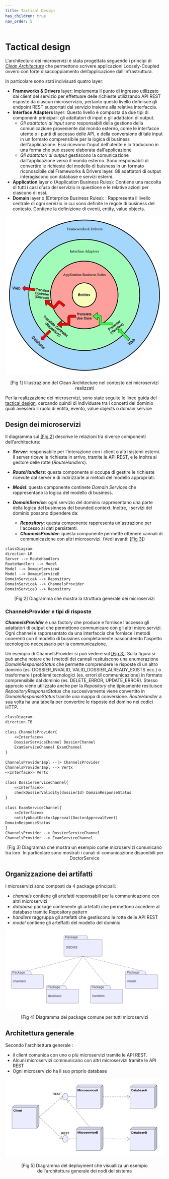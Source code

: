 ```yaml
---
title: Tactical Design
has_children: true
nav_order: 5
---
```

# Tactical design
L'architectura dei microservizi è stata progettata seguendo i principi di *[Clean Architecture](https://betterprogramming.pub/the-clean-architecture-beginners-guide-e4b7058c1165)* che permettono scrivere applicazioni Loosely-Coupled ovvero con forte disaccoppiamento dell’applicazione dall’infrastruttura.

In particolare sono stati indivisuati quatro layer: 
- **Frameworks & Drivers** layer: Implementa il punto di ingresso utilizzato dai client del servizio per effettuare delle richieste utilizzando API REST esposte da ciascun microservizio, pertanto questo livello definisce gli endpoint REST supportati dal servizio insieme alla relativa interfaccia. 
- **Interface Adapters** layer: Questo livello è composta da due tipi di componenti principali: gli adattatori di input e gli adattatori di output.
  - *Gli adattatori di input* sono responsabili della gestione della comunicazione proveniente dal mondo esterno, come le interfacce utente o i punti di accesso delle API, e della conversione di tale input in un formato comprensibile per la logica di business dell'applicazione. Essi ricevono l'input dell'utente e lo traducono in una forma che può essere elaborata dall'applicazione
  - *Gli adattatori di output* gestiscono la comunicazione dall'applicazione verso il mondo esterno. Sono responsabili di convertire le richieste del modello di buisness in un formato  riconoscibile dal Frameworks & Drivers layer. Gli adattatori di output interagiscono con database e servizi esterni.
- **Application** layer o (Application Business Rules): Contiene una raccolta di tutti i casi d’uso del servizio in questione e le relative azioni per ciascuno di essi.
- **Domain** layer o (Enterprice Business Rules): : Rappresenta il livello centrale di ogni servizio in cui sono definite le regole di business del contesto. Contiene la definizione di eventi, entity, value objects.


![Clean architectuer diagram](img/cleanArchitecture.png)
<p align="center">[Fig 1] Illiustrazione del Clean Architecture nel contesto dei microservizi realizzati  </p>

Per la realizzazione dei microservizi, sono state seguite le linee guida del [tactical design](https://thedomaindrivendesign.io/what-is-tactical-design/), cercando quindi di individuare tra i concetti del dominio quali avessero il ruolo di entità, evento, value objects o domain service

## Design dei microservizi

Il diagramma sul <a href="#class_architecture">[Fig 2]</a> descrive le relazioni tra diverse componenti dell'architectura:

- ***Server***: responsabile per l'interazione con i client o altri sistemi esterni. Il server riceve le richieste in arrivo, tramite le API REST, e le inoltra al gestore delle rotte (*RouteHandlers*).

- ***RouteHandlers***: questa componente si occupa di gestire le richieste ricevute dal server e di indirizzarle ai metodi del modello appropriati. 

- ***Model***: questa componente continete *Domain Services* che rappresentano la logica del modello di business.

- ***DomainService***: ogni servizio del dominio rappresentano una parte della logica del businness del bounded context. Inoltre, i servizi del dominio possono dipendere da:
  - ***Repository***: questa componente rappresenta un'astrazione per l'accesso ai dati persistenti.
  - ***ChannelsProvider***: questa componente permette ottenere cannali di communicazione con altri microservizi. (Vedi avanti: <a href="#class_channels">[Fig 3]</a>)
  
<div id="class_architecture"></div>

```mermaid
classDiagram
direction LR
Server --> RouteHandlers
RouteHandlers --> Model
Model --> DomainServiceA
Model --> DomainServiceB
DomainServiceA --> Repository
DomainServiceA --> ChannelsProvider
DomainServiceB --> Repository

```
<p align="center">[Fig 2] Diagramma che mostra la struttura generale dei microservizi </p>

### ChannelsProvider e tipi di risposte
***ChannelsProvider*** è una factory che produce e fornisce l'accesso gli adattatori di output che permettono communicare con gli altri micro servizi. Ogni channel è rappresentato da una interfaccia che fornisce i metodi cooerenti con il modello di bussines completamente nascondendo l'aspetto tecnologico neccessario per la communicazione. 

Un esempio di ChannelsProvider si può vedere sul <a href="#class_channels">[Fig 3]</a>. Sulla figura si può anche notare che i metodi dei cannali resituiscono una enumerazione *DomainResponseStatus* che permette comprendere le risposte di un altro dominio (es. DOSSIER_INVALID, VALID_DOSSIER_ALREADY_EXISTS ecc.) o trasformare i problemi tecnologici (es. errori di communicazione) in formato comprensibile dal dominio (es. DELETE_ERROR, UPDATE_ERROR).
Stesso approcio viene utilizzato anche per la *Repository* che tipicamente resituisce *RepositoryResponseStatus* che succesivamente viene convertito in *DomainResponseStatus* tramite una mappa di conversione.
*RouteHandler* a sua volta ha una tabella per convertire le risposte del domino nei codici HTTP. 


<div id="class_channels"></div>

```mermaid
classDiagram
direction TB

class ChannelsProvider{
    <<Interface>>
    DossierServiceChannel DossierChannel
    ExamServiceChannel ExamChannel
}

ChannelsProviderImpl --|> ChannelsProvider
ChannelsProviderImpl --> Vertx
<<Interface>> Vertx

class DossierServiceChannel{
    <<Interface>>
    checkDossierValidity(dossierId) DomainResponseStatus
}

class ExamServiceChannel{
    <<Interface>>
    notifyAboutDoctorApproval(DoctorApprovalEvent) DomainResponseStatus
}
ChannelsProvider --> DossierServiceChannel
ChannelsProvider --> ExamServiceChannel

```
<p align="center">[Fig 3] Diagramma che mostra un esempio come microservizi comunicano tra loro. In particolare sono mostrati i canali di comunicazione disponibili per DoctorService </p>



## Organizzazione dei artifatti
I microservizi sono composti da 4 package principali:
- *channels* contiene gli artefatti responsabili per la communicazione con altri microservizi
- *database* package contenente gli artefatti che permettono accedere al database tramite Repository pattern
- *handlers* raggruppa gli artefatti che gestiscono le rotte delle API REST
- *model* contiene gli arteffatti del modello del dominio

![Alt text](<img/packageDiagram.png>)
<p align="center">[Fig 4] Diagramma dei package comune per tutti microservizi</p>


## Architettura generale
Secondo l'architettura generale :
- il client comunica con uno o più microservizi tramite le API REST. 
- Alcuni microservizi communicano con altri microservizi tramite le API REST
- Ogni microservizio ha il suo proprio database


![Alt text](<img/componentsDiagram.png>)

<p align="center">[Fig 5] Diagramma del deployment che visualliza un esempio dell'architettura generale dei nodi del sistema</p>